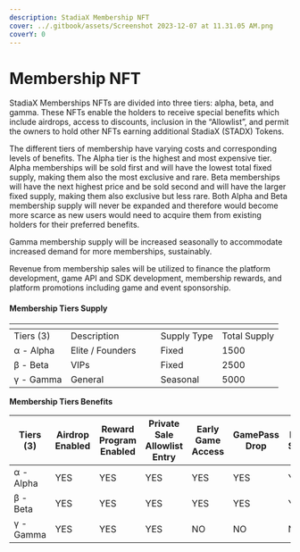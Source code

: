 ```yaml
---
description: StadiaX Membership NFT
cover: ../.gitbook/assets/Screenshot 2023-12-07 at 11.31.05 AM.png
coverY: 0
---
```


# Membership NFT

StadiaX Memberships NFTs are divided into three tiers: alpha, beta, and gamma. These NFTs enable the holders to receive special benefits which include airdrops, access to discounts, inclusion in the “Allowlist”, and permit the owners to hold other NFTs earning additional StadiaX (STADX) Tokens.

The different tiers of membership have varying costs and corresponding levels of benefits. The Alpha tier is the highest and most expensive tier. Alpha memberships will be sold first and will have the lowest total fixed supply, making them also the most exclusive and rare. Beta memberships will have the next highest price and be sold second and will have the larger fixed supply, making them also exclusive but less rare. Both Alpha and Beta membership supply will never be expanded and therefore would become more scarce as new users would need to acquire them from existing holders for their preferred benefits.

Gamma membership supply will be increased seasonally to accommodate increased demand for more memberships, sustainably.

Revenue from membership sales will be utilized to finance the platform development, game API  and SDK development, membership rewards, and platform promotions including game and event sponsorship.

#### Membership Tiers Supply

<table data-header-hidden><thead><tr><th></th><th width="145"></th><th></th><th></th></tr></thead><tbody><tr><td>Tiers (3)</td><td>Description</td><td>Supply Type</td><td>Total Supply</td></tr><tr><td>α - Alpha</td><td>Elite / Founders</td><td>Fixed</td><td>1500</td></tr><tr><td>β - Beta</td><td>VIPs</td><td>Fixed</td><td>2500</td></tr><tr><td>γ - Gamma</td><td>General</td><td>Seasonal</td><td>5000</td></tr></tbody></table>

**Membership Tiers Benefits**

| Tiers (3) | Airdrop Enabled | Reward Program Enabled | Private Sale Allowlist Entry | Early Game Access | GamePass Drop | Loyalty Program Seniority Bonus | Voting Rights | Beta Testing Reward Participation |
| --------- | --------------- | ---------------------- | ---------------------------- | ----------------- | ------------- | ------------------------------- | ------------- | --------------------------------- |
| α - Alpha | YES             | YES                    | YES                          | YES               | YES           | YES                             | FULL          | YES                               |
| β - Beta  | YES             | YES                    | YES                          | YES               | YES           | YES                             | SOME          | NO                                |
| γ - Gamma | YES             | YES                    | YES                          | NO                | NO            | NO                              | NO            | NO                                |

